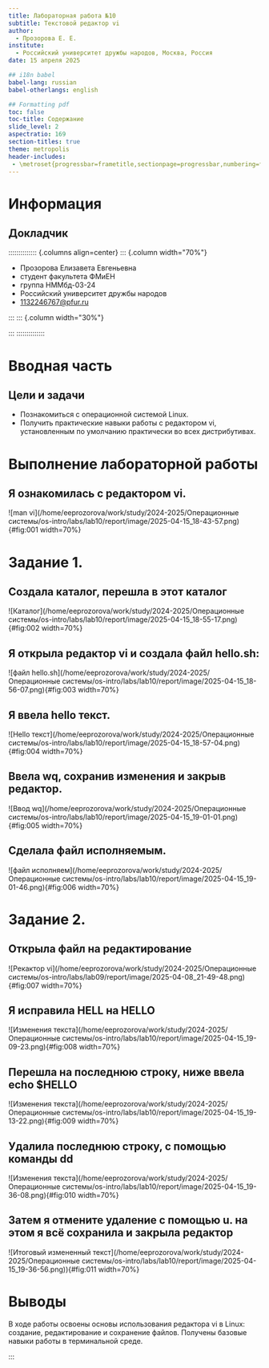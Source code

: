 ```yaml
---
title: Лабораторная работа №10
subtitle: Текстовой редактор vi
author:
  - Прозорова Е. Е.
institute:
  - Российский университет дружбы народов, Москва, Россия
date: 15 апреля 2025 

## i18n babel
babel-lang: russian
babel-otherlangs: english

## Formatting pdf
toc: false
toc-title: Содержание
slide_level: 2
aspectratio: 169
section-titles: true
theme: metropolis
header-includes:
 - \metroset{progressbar=frametitle,sectionpage=progressbar,numbering=fraction}
---
```


# Информация

## Докладчик

:::::::::::::: {.columns align=center}
::: {.column width="70%"}

  * Прозорова Елизавета Евгеньевна
  * студент факультета ФМиЕН
  * группа НММбд-03-24
  * Российский университет дружбы народов
  * [1132246767@pfur.ru](mailto:1132246767@pfur.ru)

:::
::: {.column width="30%"}

:::
::::::::::::::

# Вводная часть

## Цели и задачи

- Познакомиться с операционной системой Linux. 
- Получить практические навыки работы с редактором vi, установленным по умолчанию практически во всех дистрибутивах.

# Выполнение лабораторной работы

## Я ознакомилась с редактором vi.

![man vi](/home/eeprozorova/work/study/2024-2025/Операционные системы/os-intro/labs/lab10/report/image/2025-04-15_18-43-57.png){#fig:001 width=70%}

# Задание 1. 

## Создала каталог, перешла в этот каталог

![Каталог](/home/eeprozorova/work/study/2024-2025/Операционные системы/os-intro/labs/lab10/report/image/2025-04-15_18-55-17.png){#fig:002 width=70%}

## Я открыла редактор vi и создала файл hello.sh:

![файл hello.sh](/home/eeprozorova/work/study/2024-2025/Операционные системы/os-intro/labs/lab10/report/image/2025-04-15_18-56-07.png){#fig:003 width=70%}

## Я ввела hello текст.

![Hello текст](/home/eeprozorova/work/study/2024-2025/Операционные системы/os-intro/labs/lab10/report/image/2025-04-15_18-57-04.png){#fig:004 width=70%}

## Ввела wq, сохранив изменения и закрыв редактор.

![Ввод wq](/home/eeprozorova/work/study/2024-2025/Операционные системы/os-intro/labs/lab10/report/image/2025-04-15_19-01-01.png){#fig:005 width=70%}

## Сделала файл исполняемым.

![файл исполняем](/home/eeprozorova/work/study/2024-2025/Операционные системы/os-intro/labs/lab10/report/image/2025-04-15_19-01-46.png){#fig:006 width=70%}

# Задание 2. 

## Открыла файл на редактирование

![Рекактор vi](/home/eeprozorova/work/study/2024-2025/Операционные системы/os-intro/labs/lab09/report/image/2025-04-08_21-49-48.png){#fig:007 width=70%}

## Я исправила HELL на HELLO

![Изменения текста](/home/eeprozorova/work/study/2024-2025/Операционные системы/os-intro/labs/lab10/report/image/2025-04-15_19-09-23.png){#fig:008 width=70%}

## Перешла на последнюю строку, ниже ввела echo $HELLO

![Изменения текста](/home/eeprozorova/work/study/2024-2025/Операционные системы/os-intro/labs/lab10/report/image/2025-04-15_19-13-22.png){#fig:009 width=70%}

## Удалила последнюю строку, с помощью команды dd

![Изменения текста](/home/eeprozorova/work/study/2024-2025/Операционные системы/os-intro/labs/lab10/report/image/2025-04-15_19-36-08.png){#fig:010 width=70%}

## Затем я отмените удаление с помощью u. на этом я всё сохранила и закрыла редактор

![Итоговый измененный текст](/home/eeprozorova/work/study/2024-2025/Операционные системы/os-intro/labs/lab10/report/image/2025-04-15_19-36-56.png)){#fig:011 width=70%}

# Выводы

В ходе работы освоены основы использования редактора vi в Linux: создание, редактирование и сохранение файлов. Получены базовые навыки работы в терминальной среде.

:::

